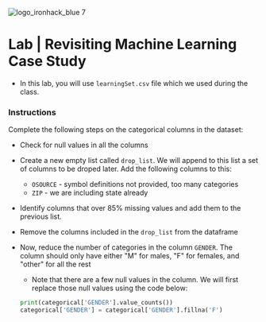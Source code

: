 ![logo_ironhack_blue 7](https://user-images.githubusercontent.com/23629340/40541063-a07a0a8a-601a-11e8-91b5-2f13e4e6b441.png)

# Lab | Revisiting Machine Learning Case Study

- In this lab, you will use `learningSet.csv` file which we used during the class. 

### Instructions

Complete the following steps on the categorical columns in the dataset:

- Check for null values in all the columns
- Create a new empty list called `drop_list`. We will append to this list a set of columns to be droped later. Add the following columns to this:
    - `OSOURCE` - symbol definitions not provided, too many categories
    - `ZIP` - we are including state already
- Identify columns that over 85% missing values and add them to the previous list.
- Remove the columns included in the `drop_list` from the dataframe
- Now, reduce the number of categories in the column `GENDER`. The column should only have either "M" for males, "F" for females, and "other" for all the rest
    - Note that there are a few null values in the column. We will first replace those null values using the code below:

    ```python
    print(categorical['GENDER'].value_counts())
    categorical['GENDER'] = categorical['GENDER'].fillna('F')
    ```



